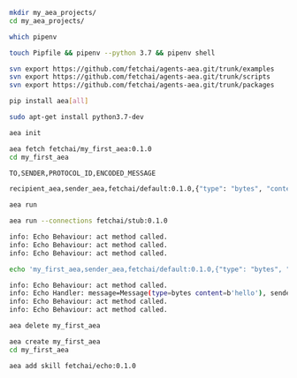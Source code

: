 ``` bash
mkdir my_aea_projects/
cd my_aea_projects/
```
``` bash
which pipenv
```
``` bash
touch Pipfile && pipenv --python 3.7 && pipenv shell
```
``` bash
svn export https://github.com/fetchai/agents-aea.git/trunk/examples
svn export https://github.com/fetchai/agents-aea.git/trunk/scripts
svn export https://github.com/fetchai/agents-aea.git/trunk/packages
```
``` bash
pip install aea[all]
```
``` bash
sudo apt-get install python3.7-dev
```
``` bash
aea init
```
``` bash
aea fetch fetchai/my_first_aea:0.1.0
cd my_first_aea
```
``` bash
TO,SENDER,PROTOCOL_ID,ENCODED_MESSAGE		
```
``` bash
recipient_aea,sender_aea,fetchai/default:0.1.0,{"type": "bytes", "content": "aGVsbG8="}
```
``` bash
aea run
```
``` bash
aea run --connections fetchai/stub:0.1.0
```
``` bash
info: Echo Behaviour: act method called.
info: Echo Behaviour: act method called.
info: Echo Behaviour: act method called.
```
``` bash
echo 'my_first_aea,sender_aea,fetchai/default:0.1.0,{"type": "bytes", "content": "aGVsbG8="}' >> input_file
```
``` bash
info: Echo Behaviour: act method called.
info: Echo Handler: message=Message(type=bytes content=b'hello'), sender=sender_aea
info: Echo Behaviour: act method called.
info: Echo Behaviour: act method called.
```
``` bash
aea delete my_first_aea
```
``` bash
aea create my_first_aea		
cd my_first_aea		
```
``` bash
aea add skill fetchai/echo:0.1.0		
```
